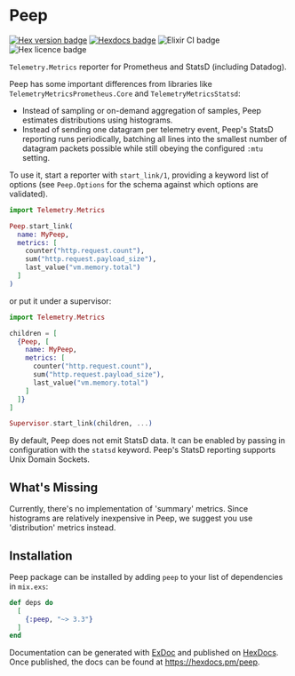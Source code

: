 # Peep

[![Hex version badge](https://img.shields.io/hexpm/v/peep)](https://hex.pm/packages/peep)
[![Hexdocs badge](https://img.shields.io/static/v1?message=hexdocs&label=&color=B1A5EE)](https://hexdocs.pm/peep)
![Elixir CI badge](https://github.com/rkallos/peep/actions/workflows/elixir.yml/badge.svg)
![Hex licence badge](https://img.shields.io/hexpm/l/peep)

`Telemetry.Metrics` reporter for Prometheus and StatsD (including Datadog).

Peep has some important differences from libraries like
`TelemetryMetricsPrometheus.Core` and `TelemetryMetricsStatsd`:

- Instead of sampling or on-demand aggregation of samples, Peep estimates
  distributions using histograms.
- Instead of sending one datagram per telemetry event, Peep's StatsD reporting
  runs periodically, batching all lines into the smallest number of datagram
  packets possible while still obeying the configured `:mtu` setting.

To use it, start a reporter with `start_link/1`, providing a keyword list of
options (see `Peep.Options` for the schema against which options are validated).

```elixir
import Telemetry.Metrics

Peep.start_link(
  name: MyPeep,
  metrics: [
    counter("http.request.count"),
    sum("http.request.payload_size"),
    last_value("vm.memory.total")
  ]
)
```

or put it under a supervisor:

```elixir
import Telemetry.Metrics

children = [
  {Peep, [
    name: MyPeep,
    metrics: [
      counter("http.request.count"),
      sum("http.request.payload_size"),
      last_value("vm.memory.total")
    ]
  ]}
]

Supervisor.start_link(children, ...)
```

By default, Peep does not emit StatsD data. It can be enabled by passing in
configuration with the `statsd` keyword. Peep's StatsD reporting supports Unix
Domain Sockets.

## What's Missing

Currently, there's no implementation of 'summary' metrics. Since histograms are
relatively inexpensive in Peep, we suggest you use 'distribution' metrics
instead.

## Installation

Peep package can be installed by adding `peep` to your list of dependencies in `mix.exs`:

```elixir
def deps do
  [
    {:peep, "~> 3.3"}
  ]
end
```

Documentation can be generated with [ExDoc](https://github.com/elixir-lang/ex_doc)
and published on [HexDocs](https://hexdocs.pm). Once published, the docs can
be found at <https://hexdocs.pm/peep>.
